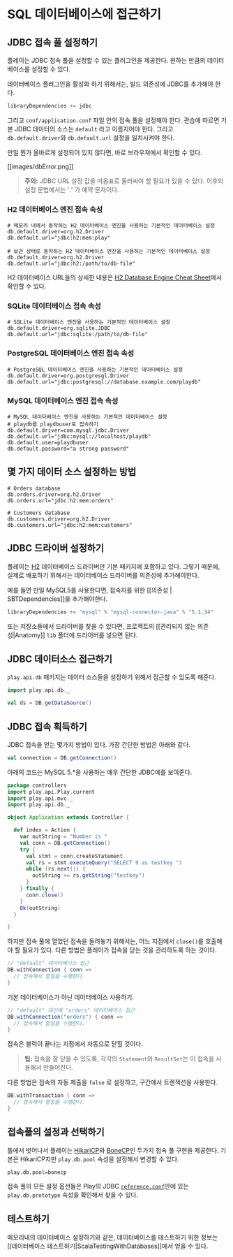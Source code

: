 <!--- Copyright (C) 2009-2015 Typesafe Inc. <http://www.typesafe.com> -->
# SQL 데이터베이스에 접근하기

## JDBC 접속 풀 설정하기

플레이는 JDBC 접속 풀을 설정할 수 있는 플러그인을 제공한다. 원하는 만큼의 데이터베이스를 설정할 수 있다.

데이터베이스 플러그인을 활성화 하기 위해서는, 빌드 의존성에 JDBC를 추가해야 한다.

```scala
libraryDependencies += jdbc
```

그리고 `conf/application.conf` 파일 안의 접속 풀을 설정해야 한다. 관습에 따르면 기본 JDBC 데이터의 소스는 `default` 라고 이름지어야 한다. 그리고 `db.default.driver`와 `db.default.url` 설정을 일치시켜야 한다.

만일 뭔가 올바르게 설정되어 있지 않다면, 바로 브라우져에서 확인할 수 있다.

[[images/dbError.png]]

> **주의:** JDBC URL 설정 값을 따옴표로 둘러싸야 할 필요가 있을 수 있다. 이후의 설정 문법에서는 ':' 가 예약 문자이다.

### H2 데이터베이스 엔진 접속 속성

```properties
# 메모리 내에서 동작하는 H2 데이터베이스 엔진을 사용하는 기본적인 데이터베이스 설정
db.default.driver=org.h2.Driver
db.default.url="jdbc:h2:mem:play"
```

```properties
# 보관 상태로 동작하는 H2 데이터베이스 엔진을 사용하는 기본적인 데이터베이스 설정
db.default.driver=org.h2.Driver
db.default.url="jdbc:h2:/path/to/db-file"
```

H2 데이터베이스 URL들의 상세한 내용은 [H2 Database Engine Cheat Sheet](http://www.h2database.com/html/cheatSheet.html)에서 확인할 수 있다.

### SQLite 데이터베이스 접속 속성

```properties
# SQLite 데이터베이스 엔진을 사용하는 기본적인 데이터베이스 설정
db.default.driver=org.sqlite.JDBC
db.default.url="jdbc:sqlite:/path/to/db-file"
```

### PostgreSQL 데이터베이스 엔진 접속 속성

```properties
# PostgreSQL 데이터베이스 엔진을 사용하는 기본적인 데이터베이스 설정
db.default.driver=org.postgresql.Driver
db.default.url="jdbc:postgresql://database.example.com/playdb"
```

### MySQL 데이터베이스 엔진 접속 속성

```properties
# MySQL 데이터베이스 엔진을 사용하는 기본적인 데이터베이스 설정
# playdb를 playdbuser로 접속하기
db.default.driver=com.mysql.jdbc.Driver
db.default.url="jdbc:mysql://localhost/playdb"
db.default.user=playdbuser
db.default.password="a strong password"
```

## 몇 가지 데이터 소스 설정하는 방법

```properties
# Orders database
db.orders.driver=org.h2.Driver
db.orders.url="jdbc:h2:mem:orders"

# Customers database
db.customers.driver=org.h2.Driver
db.customers.url="jdbc:h2:mem:customers"
```

## JDBC 드라이버 설정하기

플레이는 [H2](http://www.h2database.com) 데이터베이스 드라이버만 기본 패키지에 포함하고 있다. 그렇기 때문에, 실제로 배포하기 위해서는 데이터베이스 드라이버를 의존성에 추가해야한다.

예를 들면 만일 MySQL5를 사용한다면, 접속자를 위한 [[의존성 | SBTDependencies]]을 추가해야한다.

```scala
libraryDependencies += "mysql" % "mysql-connector-java" % "5.1.34"
```

또는 저장소들에서 드라이버를 찾을 수 있다면, 프로젝트의 [[관리되지 않는 의존성|Anatomy]] `lib` 폴더에 드라이버를 넣으면 된다.

## JDBC 데이터소스 접근하기

`play.api.db` 패키지는 데이터 소스들을 설정하기 위해서 접근할 수 있도록 해준다.

```scala
import play.api.db._

val ds = DB.getDataSource()
```

## JDBC 접속 획득하기

JDBC 접속을 얻는 몇가지 방법이 있다. 가장 간단한 방법은 아래와 같다.

```scala
val connection = DB.getConnection()
```

아래의 코드는 MySQL 5.*을 사용하는 매우 간단한 JDBC예를 보여준다.

```scala
package controllers
import play.api.Play.current
import play.api.mvc._
import play.api.db._

object Application extends Controller {

  def index = Action {
    var outString = "Number is "
    val conn = DB.getConnection()
    try {
      val stmt = conn.createStatement
      val rs = stmt.executeQuery("SELECT 9 as testkey ")
      while (rs.next()) {
        outString += rs.getString("testkey")
      }
    } finally {
      conn.close()
    }
    Ok(outString)
  }

}
```

하지만 접속 풀에 열었던 접속을 돌려놓기 위해서는, 어느 지점에서 `close()`를 호출해야 할 필요가 있다. 다른 방법은 플레이가 접속을 닫는 것을 관리하도록 하는 것이다.

```scala
// "default" 데이터베이스 접근
DB.withConnection { conn =>
  // 접속해서 할일을 수행한다.
}
```

기본 데이터베이스가 아닌 데이터베이스 사용하기.

```scala
// "default" 대신에 "orders" 데이터베이스 접근
DB.withConnection("orders") { conn =>
  // 접속해서 할일을 수행한다.
}
```

접속은 블럭이 끝나는 지점에서 자동으로 닫힐 것이다.

> **팁:** 접속을 잘 닫을 수 있도록, 각각의 `Statement`와 `ResultSet`는 이 접속을 사용해서 만들어진다.

다른 방법은 접속의 자동 제출을 `false` 로 설정하고, 구간에서 트렌젝션을 사용한다.

```scala
DB.withTransaction { conn =>
  // 접속해서 할일을 수행한다.
}
```

## 접속풀의 설정과 선택하기

틀에서 벗어나서 플레이는 [HikariCP](https://github.com/brettwooldridge/HikariCP)와 [BoneCP](http://jolbox.com/)인 두가지 접속 풀 구현을 제공한다. 기본은 HikariCP지만 `play.db.pool` 속성을 설정해서 변경할 수 있다.

```
play.db.pool=bonecp
```

접속 풀의 모든 설정 옵션들은 Play의 JDBC [`reference.conf`](resources/confs/play-jdbc/reference.conf)안에 있는 `play.db.prototype` 속성을 확인해서 찾을 수 있다.

## 테스트하기

메모리내의 데이터베이스 설정하기와 같은, 데이터베이스를 테스트하기 위한 정보는 [[데이터베이스 테스트하기|ScalaTestingWithDatabases]]에서 얻을 수 있다.
